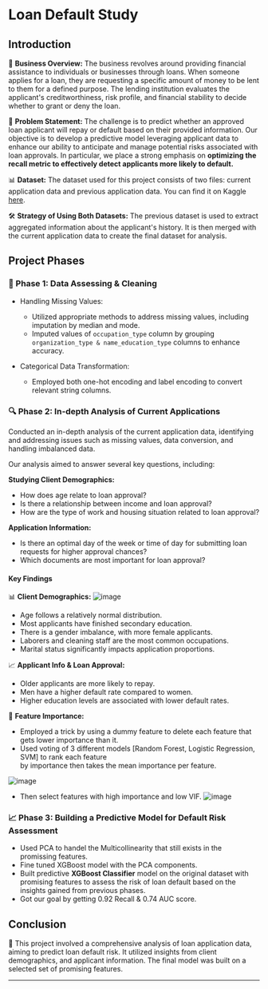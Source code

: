 # Loan Default Study

## Introduction

🏦 **Business Overview:**
The business revolves around providing financial assistance to individuals or businesses through loans.
When someone applies for a loan, they are requesting a specific amount of money to be lent to them for a defined purpose.
The lending institution evaluates the applicant's creditworthiness, risk profile, and financial stability to decide whether to grant or deny the loan.

💼 **Problem Statement:**
The challenge is to predict whether an approved loan applicant will repay or default based on their provided information. Our objective is to develop a predictive model leveraging applicant data to enhance our ability to anticipate and manage potential risks associated with loan approvals. In particular, we place a strong emphasis on **optimizing the recall metric to effectively detect applicants more likely to default.**

📊 **Dataset:**
The dataset used for this project consists of two files: current application data and previous application data. You can find it on Kaggle [here](https://www.kaggle.com/datasets/gauravduttakiit/loan-defaulter?select=application_data.csv).

🛠️ **Strategy of Using Both Datasets:**
The previous dataset is used to extract aggregated information about the applicant's history. It is then merged with the current application data to create the final dataset for analysis.

## Project Phases

### 🚀 Phase 1: Data Assessing & Cleaning

* Handling Missing Values:
  * Utilized appropriate methods to address missing values, including imputation by median and mode.
  * Imputed values of `occupation_type` column by grouping `organization_type & name_education_type` columns to enhance accuracy.

* Categorical Data Transformation:
  * Employed both one-hot encoding and label encoding to convert relevant string columns.

### 🔍 Phase 2: In-depth Analysis of Current Applications
Conducted an in-depth analysis of the current application data, identifying and addressing issues such as missing values, data conversion, and handling imbalanced data.

Our analysis aimed to answer several key questions, including:

**Studying Client Demographics:**
- How does age relate to loan approval?
- Is there a relationship between income and loan approval?
- How are the type of work and housing situation related to loan approval?

**Application Information:**
- Is there an optimal day of the week or time of day for submitting loan requests for higher approval chances?
- Which documents are most important for loan approval?

 #### Key Findings

📊 **Client Demographics:**
![image](https://github.com/mo7amed7assan1911/Loan_Default_Study/assets/55090589/292d3ad1-cc36-4206-ab3e-f6300783ffc9)

- Age follows a relatively normal distribution.
- Most applicants have finished secondary education.
- There is a gender imbalance, with more female applicants.
- Laborers and cleaning staff are the most common occupations.
- Marital status significantly impacts application proportions.

📈 **Applicant Info & Loan Approval:**
- Older applicants are more likely to repay.
- Men have a higher default rate compared to women.
- Higher education levels are associated with lower default rates.

🎯 **Feature Importance:**
- Employed a trick by using a dummy feature to delete each feature that gets lower importance than it.
- Used voting of 3 different models [Random Forest, Logistic Regression, SVM] to rank each feature\
by importance then takes the mean importance per feature.

![image](https://github.com/mo7amed7assan1911/Loan_Default_Study/assets/55090589/ab3054cc-9630-482f-95a5-769be78e0835)

- Then select features with high importance and low VIF.
![image](https://github.com/mo7amed7assan1911/Loan_Default_Study/assets/55090589/0202404e-48f4-4281-be2e-3b5fd6edf7de)

### 📈 Phase 3: Building a Predictive Model for Default Risk Assessment
- Used PCA to handel the Multicollinearity that still exists in the promissing features.
- Fine tuned XGBoost model with the PCA components.
- Built predictive **XGBoost Classifier** model on the original dataset with promising features to assess the risk of loan default based on the insights gained from previous phases.
- Got our goal by getting 0.92 Recall & 0.74 AUC score.
## Conclusion

🧾 This project involved a comprehensive analysis of loan application data, aiming to predict loan default risk. It utilized insights from client demographics, and applicant information. The final model was built on a selected set of promising features.

---
